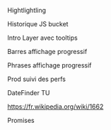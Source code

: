 Hightlightling

Historique JS bucket

Intro Layer avec tooltips

Barres affichage progressif

Phrases affichage progressif

Prod suivi des perfs

DateFinder TU

https://fr.wikipedia.org/wiki/1662

Promises
